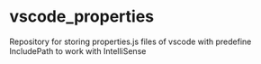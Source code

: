 # vscode_properties
Repository for storing properties.js files of vscode with predefine IncludePath to work with IntelliSense
